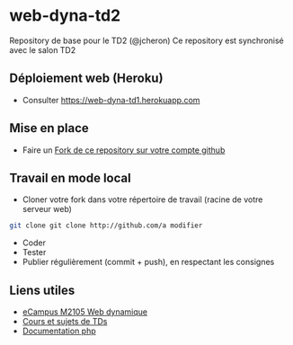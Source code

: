 # web-dyna-td2
Repository de base pour le TD2 (@jcheron)
Ce repository est synchronisé avec le salon TD2

## Déploiement web (Heroku)
- Consulter https://web-dyna-td1.herokuapp.com

## Mise en place
- Faire un [Fork de ce repository sur votre compte github](https://github.com/dyna-web-rt/web-dyna-td2/fork)

## Travail en mode local
- Cloner votre fork dans votre répertoire de travail (racine de votre serveur web)
```bash
git clone git clone http://github.com/a modifier
```
- Coder
- Tester
- Publier régulièrement (commit + push), en respectant les consignes

## Liens utiles
- [eCampus M2105 Web dynamique](https://ecampus.unicaen.fr/course/view.php?id=12100)
- [Cours et sujets de TDs](https://slamwiki.kobject.net/php-rt)
- [Documentation php](https://php.net)
